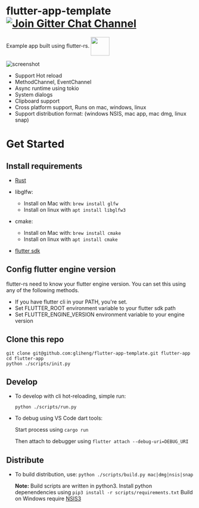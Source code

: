 # flutter-app-template [![Join Gitter Chat Channel](https://badges.gitter.im/flutter-rs/community.svg)](https://gitter.im/flutter-rs/community?utm_source=badge&utm_medium=badge&utm_campaign=pr-badge&utm_content=badge)


Example app built using flutter-rs.
 <img src="https://raw.githubusercontent.com/gliheng/flutter-rs/master/www/images/logo.png" width="50" height="50" align="center" />

![screenshot](https://raw.githubusercontent.com/gliheng/flutter-rs/master/www/images/screenshot_mac.png)


- Support Hot reload
- MethodChannel, EventChannel
- Async runtime using tokio
- System dialogs
- Clipboard support
- Cross platform support, Runs on mac, windows, linux
- Support distribution format: (windows NSIS, mac app, mac dmg, linux snap)

# Get Started

## Install requirements

- [Rust](https://www.rust-lang.org/tools/install)

- libglfw:
    - Install on Mac with: `brew install glfw`
    - Install on linux with `apt install libglfw3`
- cmake:
    - Install on Mac with: `brew install cmake`
    - Install on linux with `apt install cmake`
    
- [flutter sdk](https://flutter.io)

## Config flutter engine version
flutter-rs need to know your flutter engine version.
You can set this using any of the following methods.
- If you have flutter cli in your PATH, you're set.
- Set FLUTTER_ROOT environment variable to your flutter sdk path
- Set FLUTTER_ENGINE_VERSION environment variable to your engine version

## Clone this repo

    git clone git@github.com:gliheng/flutter-app-template.git flutter-app
    cd flutter-app
    python ./scripts/init.py

## Develop
- To develop with cli hot-reloading, simple run:

    `python ./scripts/run.py`

- To debug using VS Code dart tools:

    Start process using `cargo run`

    Then attach to debugger using
    `flutter attach --debug-uri=DEBUG_URI`

## Distribute
- To build distribution, use:
    `python ./scripts/build.py mac|dmg|nsis|snap`

    **Note:**
    Build scripts are written in python3. Install python depenendencies using `pip3 install -r scripts/requirements.txt`
    Build on Windows require [NSIS3](https://sourceforge.net/projects/nsis/files/NSIS%203/)
